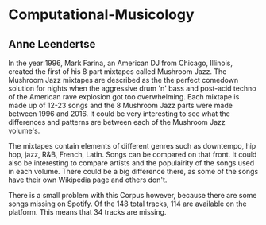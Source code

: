 # Computational-Musicology
## Anne Leendertse

In the year 1996, Mark Farina, an American DJ from Chicago, Illinois, created the first of his 8 part mixtapes called Mushroom Jazz. The Mushroom Jazz mixtapes are described as the the perfect comedown solution for nights when the aggressive drum 'n' bass and post-acid techno of the American rave explosion got too overwhelming. Each mixtape is made up of 12-23 songs and the 8 Mushroom Jazz parts were made between 1996 and 2016. It could be very interesting to see what the differences and patterns are between each of the Mushroom Jazz volume's.

The mixtapes contain elements of different genres such as downtempo, hip hop, jazz, R&B, French, Latin. Songs can be compared on that front. It could also be interesting to compare artists and the populairity of the songs used in each volume. There could be a big difference there, as some of the songs have their own Wikipedia page and others don't.

There is a small problem with this Corpus however, because there are some songs missing on Spotify. Of the 148 total tracks, 114 are available on the platform. This means that 34 tracks are missing. 

